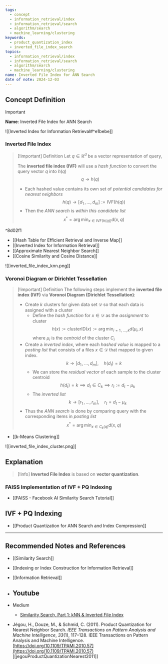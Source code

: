 ```yaml
---
tags:
  - concept
  - information_retrieval/index
  - information_retrieval/search
  - algorithm/search
  - machine_learning/clustering
keywords:
  - product_quantization_index
  - inverted_file_index_search
topics:
  - information_retrieval/index
  - information_retrieval/search
  - algorithm/search
  - machine_learning/clustering
name: Inverted File Index for ANN Search
date of note: 2024-12-03
---
```


## Concept Definition

>[!important]
>**Name**: Inverted File Index for ANN Search

![[Inverted Index for Information Retrieval#^e1bebe]]

### Inverted File Index

>[!important] Definition
>Let $q \in \mathbb{R}^{d}$ be a vector representation of query, 
>
>The **inverted file index (IVF)** will use a *hash function* to convert the query vector $q$ into $h(q)$ $$q \to h(q)$$
>- Each hashed value contains its own set of *potential candidates for nearest neighbors* $$h(q) \to [d_{1}\,{,}\ldots{,}\,d_{m}] := \text{IVF}(h(q))$$
>- Then the *ANN search* is *within this candidate list* $$x^{*} = \arg\min_{x\in \text{IVF}(h(q))}d(x, q)$$

^8d02f1

- [[Hash Table for Efficient Retrieval and Inverse Map]]
- [[Inverted Index for Information Retrieval]]
- [[Approximate Nearest Neighbor Search]]
- [[Cosine Similarity and Cosine Distance]]

![[inverted_file_index_knn.png]]

### Voronoi Diagram or Dirichlet Tessellation 

>[!important] Definition
>The following steps implement the **inverted file index (IVF)** via **Voronoi Diagram (Dirichlet Tessellation)**:
>- Create $k$ clusters for given data set $\mathcal{D}$ so that each data is assigned with a cluster
>	- Define the *hash function* for $x\in \mathcal{D}$ as the *assignment* to cluster $$h(x) := \text{clusterID}(x) := \arg\min_{i =1\,{,}\ldots{,}\,k}d(\mu_{i}, x)$$ where $\mu_{i}$ is the *centroid* of the cluster $C_{i}$
>- Create a *inverted index*, where each *hashed value* is mapped to a  *posting list* that consists of a files $x\in \mathcal{D}$ that mapped to given index. $$k \to [d_{1}\,{,}\ldots{,}\,d_{m}], \quad h(d_{t}) =k $$
>	- We can store the *residual vector* of each sample to the cluster centroid $$h(d_{t}) =k \implies d_{t} \in C_{k} \implies r_{t} := d_{t} - \mu_{k}$$
>	- The *inverted list* $$k \to [r_{1}\,{,}\ldots{,}\,r_{m}], \quad r_{t} = d_{t} - \mu_{k}$$
>- Thus the *ANN search* is done by comparing query with the corresponding items in *posting list* $$x^{*} = \arg\min_{x\in C_{k}(q)}d(x, q)$$

- [[k-Means Clustering]]

![[inverted_file_index_cluster.png]]


## Explanation

>[!info]
>**Inverted File Index** is based on **vector quantization**.


### FAISS Implementation of IVF + PQ Indexing

- [[FAISS - Facebook AI Similarity Search Tutorial]]


## IVF + PQ Indexing

- [[Product Quantization for ANN Search and Index Compression]]



-----------
##  Recommended Notes and References


- [[Similarity Search]]
- [[Indexing or Index Construction for Information Retrieval]]
- [[Information Retrieval]]

- Youtube
	- 

- Medium
	- [Similarity Search, Part 1: kNN & Inverted File Index](https://towardsdatascience.com/similarity-search-knn-inverted-file-index-7cab80cc0e79)



- Jégou, H., Douze, M., & Schmid, C. (2011). Product Quantization for Nearest Neighbor Search. _IEEE Transactions on Pattern Analysis and Machine Intelligence_, _33_(1), 117–128. IEEE Transactions on Pattern Analysis and Machine Intelligence. [https://doi.org/10.1109/TPAMI.2010.57](https://doi.org/10.1109/TPAMI.2010.57)  [[jegouProductQuantizationNearest2011]]